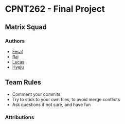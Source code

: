 # CPNT262 - Final Project

## Matrix Squad

### Authors
* [Fesal]()
* [Raj]()
* [Lucas]()
* [Hyeju]()

## Team Rules
* Comment your commits
* Try to stick to your own files, to avoid merge conflicts
* Ask questions if not sure, and have fun
  
### Attributions
